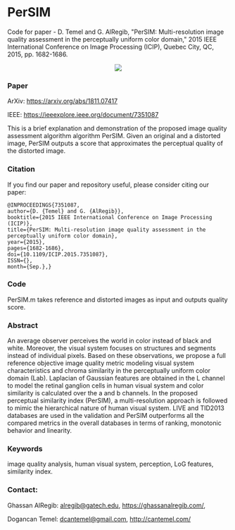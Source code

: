 # PerSIM
Code for paper - D. Temel and G. AlRegib, "PerSIM: Multi-resolution image quality assessment in the perceptually uniform color domain," 2015 IEEE International Conference on Image Processing (ICIP), Quebec City, QC, 2015, pp. 1682-1686.


<p align="center">
  <img src=/Images/graphical_abstract.png/>
</p> 

### Paper
ArXiv: https://arxiv.org/abs/1811.07417

IEEE: https://ieeexplore.ieee.org/document/7351087

This is a brief explanation and demonstration of the proposed image quality assessment algorithm algorithm PerSIM. Given an original and a distorted image, PerSIM outputs a score that approximates the perceptual quality of the distorted image.



### Citation
If you find our paper and repository useful, please consider citing our paper:  
```
@INPROCEEDINGS{7351087, 
author={D. {Temel} and G. {AlRegib}}, 
booktitle={2015 IEEE International Conference on Image Processing (ICIP)}, 
title={PerSIM: Multi-resolution image quality assessment in the perceptually uniform color domain}, 
year={2015}, 
pages={1682-1686}, 
doi={10.1109/ICIP.2015.7351087}, 
ISSN={}, 
month={Sep.},}

```
### Code
PerSIM.m takes reference and distorted images as input and outputs quality score.



### Abstract 
An average observer perceives the world in color instead of black and white. Moreover, the visual system focuses on structures and segments instead of individual pixels. Based on these observations, we propose a full reference objective image quality metric modeling visual system characteristics and chroma similarity in the perceptually uniform color domain (Lab). Laplacian of Gaussian features are obtained in the L channel to model the retinal ganglion cells in human visual system and color similarity is calculated over the a and b channels. In the proposed perceptual similarity index (PerSIM), a multi-resolution approach is followed to mimic the hierarchical nature of human visual system. LIVE and TID2013 databases are used in the validation and PerSIM outperforms all the compared metrics in the overall databases in terms of ranking, monotonic behavior and linearity.

### Keywords
image quality analysis, human visual system, perception, LoG features, similarity index.


### Contact:

Ghassan AlRegib:  alregib@gatech.edu, https://ghassanalregib.com/, 

Dogancan Temel: dcantemel@gmail.com, http://cantemel.com/


